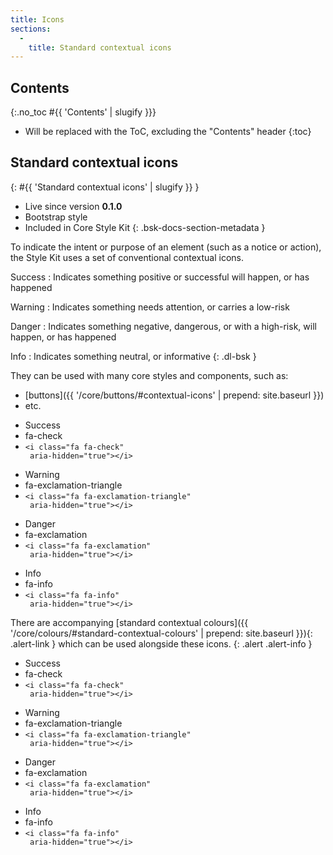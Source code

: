 ```yaml
---
title: Icons
sections:
  -
    title: Standard contextual icons
---
```


## Contents
{:.no_toc #{{ 'Contents' | slugify }}}

* Will be replaced with the ToC, excluding the "Contents" header
{:toc}

## Standard contextual icons
{: #{{ 'Standard contextual icons' | slugify }} }

* <span class="label label-phase label-phase-live">Live</span> since version **0.1.0**
* Bootstrap style
* <i class="fa fa-check" aria-hidden="true"></i> Included in Core Style Kit
{: .bsk-docs-section-metadata }

To indicate the intent or purpose of an element (such as a notice or action), the Style Kit uses a set of conventional
contextual icons.

Success
: Indicates something positive or successful will happen, or has happened

Warning
: Indicates something needs attention, or carries a low-risk

Danger
: Indicates something negative, dangerous, or with a high-risk, will happen, or has happened

Info
: Indicates something neutral, or informative
{: .dl-bsk }

They can be used with many core styles and components, such as:

* [buttons]({{ '/core/buttons/#contextual-icons' | prepend: site.baseurl }})
* etc.

<div class="bsk-docs-icons-wrapper">
  <div class="row">
    <div class="col-md-2">
      <div class="bsk-docs-icon"><i class="fa fa-4x fa-fw fa-check" aria-hidden="true"></i></div>
      <ul class="list-unstyled text-center bsk-docs-icons-details">
        <li>Success</li>
        <li class="bsk-docs-icon-reference">fa-check</li>
        <li><code>&lt;i class="fa fa-check" <br /> aria-hidden="true"&gt;&lt;/i&gt;</code></li>
      </ul>
    </div>
    <div class="col-md-2">
      <div class="bsk-docs-icon"><i class="fa fa-4x fa-fw fa-exclamation-triangle" aria-hidden="true"></i></div>
      <ul class="list-unstyled text-center bsk-docs-icons-details">
        <li>Warning</li>
        <li class="bsk-docs-icon-reference">fa-exclamation-triangle</li>
        <li><code>&lt;i class="fa fa-exclamation-triangle" <br /> aria-hidden="true"&gt;&lt;/i&gt;</code></li>
      </ul>
    </div>
    <div class="col-md-2">
      <div class="bsk-docs-icon"><i class="fa fa-4x fa-fw fa-exclamation" aria-hidden="true"></i></div>
      <ul class="list-unstyled text-center bsk-docs-icons-details">
        <li>Danger</li>
        <li class="bsk-docs-icon-reference">fa-exclamation</li>
        <li><code>&lt;i class="fa fa-exclamation" <br /> aria-hidden="true"&gt;&lt;/i&gt;</code></li>
      </ul>
    </div>
    <div class="col-md-2">
      <div class="bsk-docs-icon"><i class="fa fa-4x fa-fw fa-info" aria-hidden="true"></i></div>
      <ul class="list-unstyled text-center bsk-docs-icons-details">
        <li>Info</li>
        <li class="bsk-docs-icon-reference">fa-info</li>
        <li><code>&lt;i class="fa fa-info" <br /> aria-hidden="true"&gt;&lt;/i&gt;</code></li>
      </ul>
    </div>
  </div>
</div>

There are accompanying 
[standard contextual colours]({{ '/core/colours/#standard-contextual-colours' | prepend: site.baseurl }}){: .alert-link } 
which can be used alongside these icons.
{: .alert .alert-info }

<div class="bsk-docs-icons-wrapper">
  <div class="row">
    <div class="col-md-2">
      <div class="bsk-docs-icon"><i class="fa fa-4x fa-fw fa-check bsk-docs-icon-context-success" 
      aria-hidden="true"></i></div>
      <ul class="list-unstyled text-center bsk-docs-icons-details">
        <li>Success</li>
        <li class="bsk-docs-icon-reference">fa-check</li>
        <li><code>&lt;i class="fa fa-check" <br /> aria-hidden="true"&gt;&lt;/i&gt;</code></li>
      </ul>
    </div>
    <div class="col-md-2">
      <div class="bsk-docs-icon"><i class="fa fa-4x fa-fw fa-exclamation-triangle bsk-docs-icon-context-warning" 
      aria-hidden="true"></i></div>
      <ul class="list-unstyled text-center bsk-docs-icons-details">
        <li>Warning</li>
        <li class="bsk-docs-icon-reference">fa-exclamation-triangle</li>
        <li><code>&lt;i class="fa fa-exclamation-triangle" <br /> aria-hidden="true"&gt;&lt;/i&gt;</code></li>
      </ul>
    </div>
    <div class="col-md-2">
      <div class="bsk-docs-icon"><i class="fa fa-4x fa-fw fa-exclamation bsk-docs-icon-context-danger" 
      aria-hidden="true"></i></div>
      <ul class="list-unstyled text-center bsk-docs-icons-details">
        <li>Danger</li>
        <li class="bsk-docs-icon-reference">fa-exclamation</li>
        <li><code>&lt;i class="fa fa-exclamation" <br /> aria-hidden="true"&gt;&lt;/i&gt;</code></li>
      </ul>
    </div>
    <div class="col-md-2">
      <div class="bsk-docs-icon"><i class="fa fa-4x fa-fw fa-info bsk-docs-icon-context-info" 
      aria-hidden="true"></i></div>
      <ul class="list-unstyled text-center bsk-docs-icons-details">
        <li>Info</li>
        <li class="bsk-docs-icon-reference">fa-info</li>
        <li><code>&lt;i class="fa fa-info" <br /> aria-hidden="true"&gt;&lt;/i&gt;</code></li>
      </ul>
    </div>
  </div>
</div>
